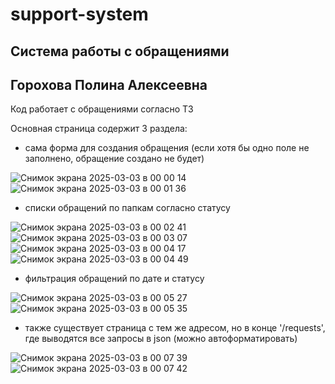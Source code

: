 # support-system

## Система работы с обращениями
## Горохова Полина Алексеевна

Код работает с обращениями согласно ТЗ

Основная страница содержит 3 раздела: 

- сама форма для создания обращения (если хотя бы одно поле не заполнено, обращение создано не будет)

![Снимок экрана 2025-03-03 в 00 00 14](https://github.com/user-attachments/assets/cefcc047-18e8-44e9-9c9f-c389233101a3)
![Снимок экрана 2025-03-03 в 00 01 36](https://github.com/user-attachments/assets/fe00f234-c7b6-4444-923e-8992386e099b)

 
- списки обращений по папкам согласно статусу

![Снимок экрана 2025-03-03 в 00 02 41](https://github.com/user-attachments/assets/3deb255d-f58e-40e9-b1a5-dea1fec1d37f)
![Снимок экрана 2025-03-03 в 00 03 07](https://github.com/user-attachments/assets/c60c8f8d-9ac2-4bd7-98ef-87b4337f31d9)
![Снимок экрана 2025-03-03 в 00 04 17](https://github.com/user-attachments/assets/d2c3b25f-2d5b-4c21-84a9-a57f0d927c50)
![Снимок экрана 2025-03-03 в 00 04 49](https://github.com/user-attachments/assets/edae7853-d7f6-412e-954a-bb2c5e5f0220)

- фильтрация обращений по дате и статусу

![Снимок экрана 2025-03-03 в 00 05 27](https://github.com/user-attachments/assets/5681f7ba-29bc-40e8-a8f3-c958bfed16ec)
![Снимок экрана 2025-03-03 в 00 05 35](https://github.com/user-attachments/assets/597a4554-0497-4dc9-bb82-9d89195a8bfa)

- также существует страница с тем же адресом, но в конце '/requests', где выводятся все запросы в json (можно автоформатировать)

![Снимок экрана 2025-03-03 в 00 07 39](https://github.com/user-attachments/assets/efe8df5c-f01c-4e4e-a46e-0ade12ab63de)
![Снимок экрана 2025-03-03 в 00 07 42](https://github.com/user-attachments/assets/d1867c5d-f4e3-4cdc-9f25-8bbc0c82836f)
